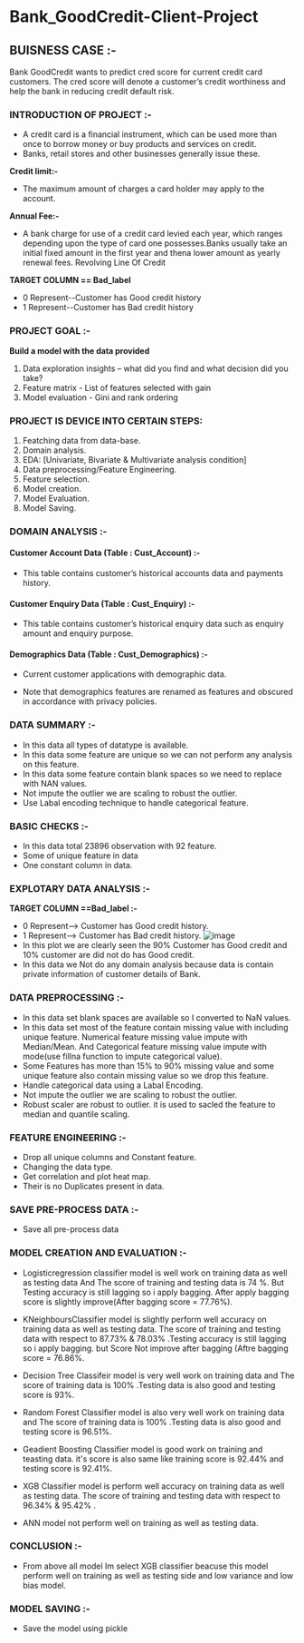 # Bank_GoodCredit-Client-Project


## BUISNESS CASE :- 
Bank GoodCredit wants to predict cred score for current credit card customers. The cred score will denote a customer’s credit worthiness and help the bank in reducing credit default risk.

### INTRODUCTION OF PROJECT :-
 * A credit card is a financial instrument, which can be used more than once to borrow money or buy products and services on credit.
 * Banks, retail stores and other businesses generally issue these.

**Credit limit:-**
   * The maximum amount of charges a card holder may apply to the account.

**Annual Fee:-**
   * A bank charge for use of a credit card levied each year, which ranges depending upon the type of card one possesses.Banks usually take an initial 
  fixed amount in the first year and thena lower amount as yearly renewal fees. Revolving Line Of Credit

**TARGET COLUMN == Bad_label**
   * 0 Represent--Customer has Good credit history
   * 1 Represent--Customer has Bad credit history

### PROJECT GOAL :-

**Build a model with the data provided**
1. Data exploration insights – what did you find and what decision did you take?
2. Feature matrix - List of features selected with gain
3. Model evaluation - Gini and rank ordering

### PROJECT IS DEVICE INTO CERTAIN STEPS:
1. Featching data from data-base.
2. Domain analysis.
3. EDA: [Univariate, Bivariate & Multivariate analysis condition]
4. Data preprocessing/Feature Engineering.
5. Feature selection.
6. Model creation.
7. Model Evaluation.
8. Model Saving.

### DOMAIN ANALYSIS :-
#### Customer Account Data (Table : Cust_Account) :- 
   *  This table contains customer’s historical accounts data   and payments history.
#### Customer Enquiry Data (Table : Cust_Enquiry) :-
   * This table contains customer’s historical enquiry data   such as enquiry amount and enquiry purpose.
#### Demographics Data (Table : Cust_Demographics) :- 
   * Current customer applications with demographic data.

*  Note that demographics features are renamed as features and obscured in accordance with privacy policies.

### DATA SUMMARY :-
* In this data all types of datatype is available.
* In this data some feature are unique so we can not perform any analysis on this feature.
* In this data some feature contain blank spaces so we need to replace with NAN values.
* Not impute the outlier we are scaling to robust the outlier.
* Use Labal encoding technique to handle categorical feature.

### BASIC CHECKS :-
* In this data total 23896 observation with 92 feature.
* Some of unique feature in data
* One constant column in data.

### EXPLOTARY DATA ANALYSIS :-
**TARGET COLUMN ==Bad_label :-**
  * 0 Represent--> Customer has Good credit history.
  * 1 Represent--> Customer has Bad credit history.
   ![image](https://github.com/GaneshAhire30/Bank_GoodCredit-Client-Project/assets/114847888/dc7c6c2b-5795-4bee-8d28-88425466ff2e)
  * In this plot we are clearly seen the 90% Customer has Good credit and 10% customer are did not do has Good credit.
  * In this data we Not do any domain analysis because data is contain private information of customer details of Bank.

### DATA PREPROCESSING :-
* In this data set blank spaces are available so I converted to NaN values.
* In this data set most of the feature contain missing value with including unique feature.
  Numerical feature missing value impute with Median/Mean. And Categorical feature missing value impute with mode(use fillna function to impute categorical 
  value).
* Some Features has more than 15% to 90% missing value and some unique feature also contain missing value so we drop this feature.
* Handle categorical data using a Labal Encoding.
* Not impute the outlier we are scaling to robust the outlier.
* Robust scaler are robust to outlier. it is used to sacled the feature to median and quantile scaling.

### FEATURE ENGINEERING :-
* Drop all unique columns and Constant feature.
* Changing the data type.
* Get correlation and plot heat map.
* Their is no Duplicates present in data.

### SAVE PRE-PROCESS DATA :-
*	Save all pre-process data

### MODEL CREATION AND EVALUATION :-
* Logisticregression classifier model is well work on training data as well as testing data And The score of training and testing data is 74 %. But Testing accuracy is still lagging so i apply bagging. After apply bagging score is slightly improve(After bagging score = 77.76%).

* KNeighboursClassifier model is slightly perform well accuracy on training data as well as testing data. The score of training   and testing data with respect to 87.73% & 78.03% .Testing accuracy is still lagging so i apply bagging. but Score Not improve after bagging (Aftre bagging score = 76.86%.

* Decision Tree Classifeir model is very well work on training data and The score of training data is 100% .Testing data is also good and testing score is 93%.

* Random Forest Classifier model is also very well work on training data and The score of training data is 100% .Testing data is also good and testing score is 96.51%.

* Geadient Boosting Classifier model is good work on training and teasting data. it's score is also same like training score is 92.44% and testing score is 92.41%.

* XGB Classifier model is perform well accuracy on training data as well as testing data. The score of training and testing data with respect to 96.34% & 95.42% .

* ANN model not perform well on training as well as testing data.

### CONCLUSION :-
* From above all model Im select XGB classifier beacuse this model perform well on training as well as testing side and low variance and low bias model. 

### MODEL SAVING :-
* Save the model using pickle





                                                                    

